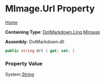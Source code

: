 # MImage\.Url Property

[Home](../../../../README.md)

**Containing Type**: [DotMarkdown.Linq](../../README.md)\.[MImage](../README.md)

**Assembly**: DotMarkdown\.dll

```csharp
public string Url { get; set; }
```

### Property Value

System\.[String](https://docs.microsoft.com/en-us/dotnet/api/system.string)

